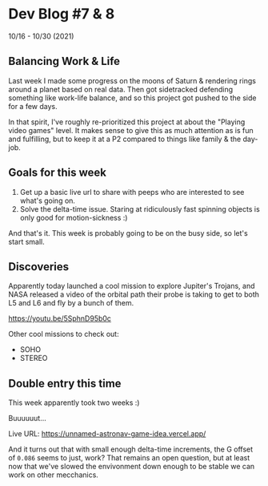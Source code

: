 # Dev Blog #7 & 8

10/16 - 10/30 (2021)

## Balancing Work & Life

Last week I made some progress on the moons of Saturn & rendering rings around a planet based on real data. Then got sidetracked defending something like work-life balance, and so this project got pushed to the side for a few days.

In that spirit, I've roughly re-prioritized this project at about the "Playing video games" level. It makes sense to give this as much attention as is fun and fulfilling, but to keep it at a P2 compared to things like family & the day-job.

## Goals for this week

1. Get up a basic live url to share with peeps who are interested to see what's going on.
2. Solve the delta-time issue. Staring at ridiculously fast spinning objects is only good for motion-sickness :)

And that's it. This week is probably going to be on the busy side, so let's start small.

## Discoveries

Apparently today launched a cool mission to explore Jupiter's Trojans, and NASA released a video of the orbital path their probe is taking to get to both L5 and L6 and fly by a bunch of them.

https://youtu.be/5SphnD95b0c

Other cool missions to check out:

- SOHO
- STEREO

## Double entry this time

This week apparently took two weeks :)

Buuuuuut...

Live URL: https://unnamed-astronav-game-idea.vercel.app/

And it turns out that with small enough delta-time increments, the G offset of `0.086` seems to just, work? That remains an open question, but at least now that we've slowed the envivonment down enough to be stable we can work on other mecchanics.
